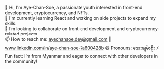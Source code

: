 👋 Hi, I'm Aye-Chan-Soe, a passionate youth interested in front-end development, cryptocurrency, and NFTs.  
🌱 I'm currently learning React and working on side projects to expand my skills.  
💼 I’m looking to collaborate on front-end development and cryptocurrency-related projects.  
📫 How to reach me: ayechansoe.dev@gmail.com || www.linkedin.com/in/aye-chan-soe-7a600428b
😄 Pronouns: အေးချမ်းစိုး
⚡ Fun fact: I’m from Myanmar and eager to connect with other developers in the community!

